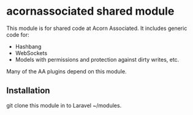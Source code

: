 # acornassociated shared module
This module is for shared code at Acorn Associated. It includes generic code for:

 * Hashbang
 * WebSockets
 * Models with permissions and protection against dirty writes, etc.

Many of the AA plugins depend on this module.

## Installation
git clone this module in to Laravel ~/modules.
